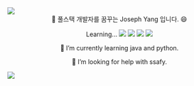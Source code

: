 <img src="https://capsule-render.vercel.app/api?type=Slice&color=f7ecd8&height=170&section=header&text=devyoseph&animation=twinkling&fontSize=70&fontAlignY=45&fontColor=5a3327"/>

<div align="center">
👋 풀스택 개발자를 꿈꾸는 Joseph Yang 입니다. 😄 
 
Learning...
<img src="https://img.shields.io/badge/-Python-000000?style=flat&logo=Python">
<img src="https://img.shields.io/badge/-Java-000000?style=flat&logo=Java">
<img src="https://img.shields.io/badge/-JavaScript-000000?style=flat&logo=JavaScript">
<img src="https://img.shields.io/badge/-Git-000000?style=flat&logo=Git">

🌱 I’m currently learning java and python.

🤔 I’m looking for help with ssafy.
</div>
<img src="https://capsule-render.vercel.app/api?type=slice&color=f7ecd8&height=120&section=footer&text=&fontSize=90" />
